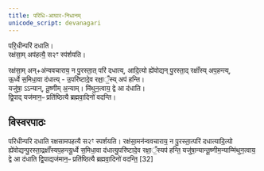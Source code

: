 ```yaml
---
title: परिधि-आघार-निधानम्
unicode_script: devanagari
---
```


परि॒धीन्परि॑ दधाति।  
रक्ष॑सा॒म् अप॑हत्यै॒ स२ꣳ स्प॑र्शयति।

रक्ष॑सा॒म् अन्+अ॑न्ववचाराय॒ न पु॒रस्ता॒त् परि॑ दधात्य्, आदि॒त्यो ह्ये॑वोद्यन् पु॒रस्ता॒द् रक्षाँ॑स्य् अप॒हन्त्य्,  
ऊ॒र्ध्वे स॒मिधा॒वा द॑धात्य् - उ॒परि॑ष्टादे॒व रक्षा॒ँ॒स्य् अप॑ हन्ति।  
यजु॑षा॒ ऽऽन्यान्, तू॒ष्णीम् अ॒न्याम्। मि॑थुन॒त्वाय॒ द्वे आ द॑धाति।  
द्वि॒पाद् यज॑मान॒ᳶ प्रति॑ष्ठित्यै ब्रह्मवा॒दिनो॑ वदन्ति।  


## विस्वरपाठः
परिधीन्परि दधाति रक्षसामपहत्यै स२ꣳ स्पर्शयति। रक्ष॑सा॒मन॑न्ववचाराय॒ न पु॒रस्ता॒त्परि॑ दधात्यादि॒त्यो ह्ये॑वोद्यन्पु॒रस्ता॒द्रक्षाँ॑स्यप॒हन्त्यू॒र्ध्वे स॒मिधा॒वा द॑धात्यु॒परि॑ष्टादे॒व रक्षा॒ँ॒स्यप॑ हन्ति॒ यजु॑षा॒न्यान्तू॒ष्णीम॒न्याम्मि॑थुन॒त्वाय॒ द्वे आ द॑धाति द्वि॒पाद्यज॑मान॒ᳶ प्रति॑ष्ठित्यै ब्रह्मवा॒दिनो॑ वदन्ति॒ [32]